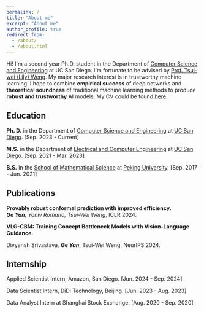 ```yaml
---
permalink: /
title: "About me"
excerpt: "About me"
author_profile: true
redirect_from: 
  - /about/
  - /about.html
---
```


Hi! I'm a second year Ph.D. student in the Department of [Computer Science and Engineering](https://cse.ucsd.edu/) at UC San Diego. I'm fortunate to be advised by [Prof. Tsui-wei (Lily) Weng](https://lilywenglab.github.io/). My major research interest is in trustworthy machine learning. I hope to combine **empirical success** of deep networks and **theoretical soundness** of traditional machine learning methods to produce **robust and trustworthy** AI models. My CV could be found [here](files/cv.pdf). 

## Education
**Ph. D.** in the Department of [Computer Science and Engineering](https://cse.ucsd.edu/) at [UC San Diego](https://ucsd.edu/). \[Sep. 2023 - Current\]

**M.S.** in the Department of [Electrical and Computer Engineering](https://www.ece.ucsd.edu/) at [UC San Diego](https://ucsd.edu/).  \[Sep. 2021 - Mar. 2023\]

**B.S.** in the [School of Mathematical Science](https://www.math.pku.edu.cn/) at [Peking University](https://www.pku.edu.cn/).  \[Sep. 2017 - Jun. 2021\]

## Publications

**Provably robust conformal prediction with improved efficiency.**<br>
***Ge Yan**, Yaniv Romano, Tsui-Wei Weng*, ICLR 2024.

**VLG-CBM: Training Concept Bottleneck Models with Vision-Language Guidance.**<br>

Divyansh Srivastava<sup>*</sup>, **Ge Yan**<sup>*</sup>, Tsui-Wei Weng, NeurIPS 2024.

## Internship
Applied Scientist Intern, Amazon, San Diego. \[Jun. 2024 - Sep. 2024]

Data Scientist Intern, DiDi Technology, Beijing. \[Jun. 2023 - Aug. 2023\]

Data Analyst Intern at Shanghai Stock Exchange.  \[Aug. 2020 - Sep. 2020\]